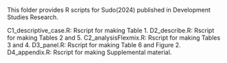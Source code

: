 This folder provides R scripts for Sudo(2024) published in Development Studies Research.

C1_descriptive_case.R: Rscript for making Table 1.
D2_describe.R: Rscript for making Tables 2 and 5.
C2_analysisFlexmix.R: Rscript for making Tables 3 and 4.
D3_panel.R: Rscript for making Table 6 and Figure 2.
D4_appendix.R: Rscript for making Supplemental material. 
